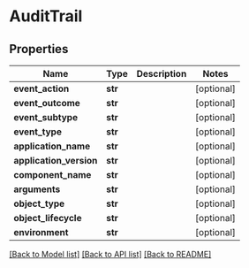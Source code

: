 # AuditTrail


## Properties
Name | Type | Description | Notes
------------ | ------------- | ------------- | -------------
**event_action** | **str** |  | [optional] 
**event_outcome** | **str** |  | [optional] 
**event_subtype** | **str** |  | [optional] 
**event_type** | **str** |  | [optional] 
**application_name** | **str** |  | [optional] 
**application_version** | **str** |  | [optional] 
**component_name** | **str** |  | [optional] 
**arguments** | **str** |  | [optional] 
**object_type** | **str** |  | [optional] 
**object_lifecycle** | **str** |  | [optional] 
**environment** | **str** |  | [optional] 

[[Back to Model list]](../README.md#documentation-for-models) [[Back to API list]](../README.md#documentation-for-api-endpoints) [[Back to README]](../README.md)


